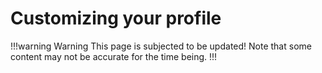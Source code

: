 # Customizing your profile

!!!warning Warning
This page is subjected to be updated! Note that some content may not be accurate for the time being.
!!!